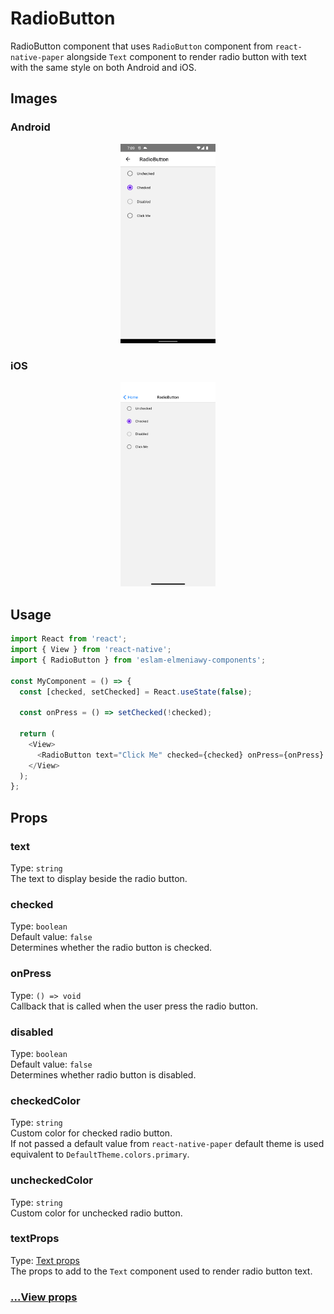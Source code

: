 # RadioButton

RadioButton component that uses `RadioButton` component from `react-native-paper` alongside `Text` component to render radio button with text with the same style on both Android and iOS.

## Images

### Android

<p align="middle">
  <img src="/assets/images/android-radio-button.png" width="30%" alt="Android RadioButton">
</p>

### iOS

<p align="middle">
  <img src="/assets/images/ios-radio-button.png" width="30%" alt="iOS RadioButton">
</p>

## Usage

```js
import React from 'react';
import { View } from 'react-native';
import { RadioButton } from 'eslam-elmeniawy-components';

const MyComponent = () => {
  const [checked, setChecked] = React.useState(false);

  const onPress = () => setChecked(!checked);

  return (
    <View>
      <RadioButton text="Click Me" checked={checked} onPress={onPress} />
    </View>
  );
};
```

## Props

### text

Type: `string`  
The text to display beside the radio button.

### checked

Type: `boolean`  
Default value: `false`  
Determines whether the radio button is checked.

### onPress

Type: `() => void`  
Callback that is called when the user press the radio button.

### disabled

Type: `boolean`  
Default value: `false`  
Determines whether radio button is disabled.

### checkedColor

Type: `string`  
Custom color for checked radio button.  
If not passed a default value from `react-native-paper` default theme is used equivalent to `DefaultTheme.colors.primary`.

### uncheckedColor

Type: `string`  
Custom color for unchecked radio button.

### textProps

Type: [Text props](Text.md#props)  
The props to add to the `Text` component used to render radio button text.

### [...View props](https://reactnative.dev/docs/view#props)
